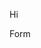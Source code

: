 Hi

Form
<div id="diagram1"></div>

<script src="/schema-forms/js/bower-webfontloader/webfont.js" ></script>
<script src="/schema-forms/js/snap.svg/snap.svg-min.js" ></script>
<script src="/schema-forms/js/underscore/underscore-min.js" ></script>
<script src="/schema-forms/js/js-sequence-diagrams/sequence-diagram-min.js" ></script>
<script> 
    const = "Note over Consumer,/employees: 1. Localized cachable schema"
        + "Consumer->/employees: GET 'application/schema+json'"
        + "Note right of /employees: Employees"
        + "/employees-->Consumer: JSON Schema"

  var d = Diagram.parse("A->B: Does something");
  var options = {theme: 'simple'};
  d.drawSVG('diagram1', options);
</script>

